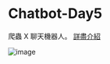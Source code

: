 # Chatbot-Day5

爬蟲 X 聊天機器人。
[詳盡介紹](https://medium.com/@jasonb0604/chatbot%E5%AD%B8%E7%BF%92%E7%AD%86%E8%A8%98-day5-44028106aa5f)

![image](https://miro.medium.com/max/875/1*DiRMM11UwFYK2OcsQYOn-Q.jpeg)
